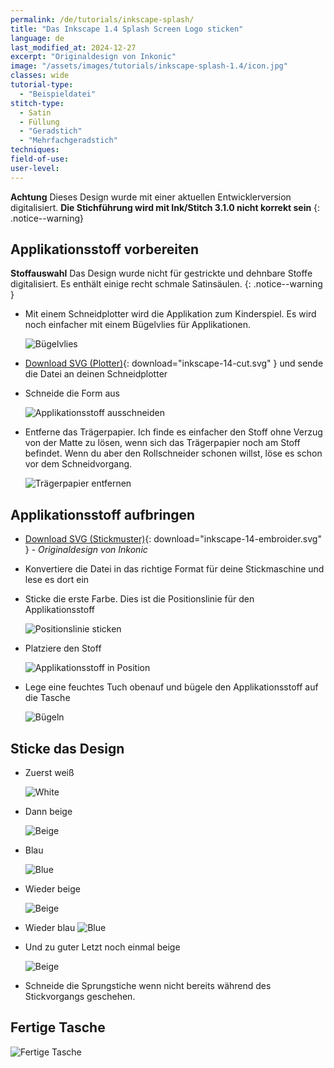 ```yaml
---
permalink: /de/tutorials/inkscape-splash/
title: "Das Inkscape 1.4 Splash Screen Logo sticken"
language: de
last_modified_at: 2024-12-27
excerpt: "Originaldesign von Inkonic"
image: "/assets/images/tutorials/inkscape-splash-1.4/icon.jpg"
classes: wide
tutorial-type:
  - "Beispieldatei"
stitch-type:
  - Satin
  - Füllung
  - "Geradstich"
  - "Mehrfachgeradstich"
techniques:
field-of-use:
user-level:
---
```

**Achtung** Dieses Design wurde mit einer aktuellen Entwicklerversion digitalisiert. **Die Stichführung wird mit Ink/Stitch 3.1.0 nicht korrekt sein**
{: .notice--warning}

## Applikationsstoff vorbereiten

**Stoffauswahl** Das Design wurde nicht für gestrickte und dehnbare Stoffe digitalisiert. Es enthält einige recht schmale Satinsäulen.
{: .notice--warning }

* Mit einem Schneidplotter wird die Applikation zum Kinderspiel. Es wird noch einfacher mit einem Bügelvlies für Applikationen.

  ![Bügelvlies](/assets/images/tutorials/inkscape-splash-1.4/00-prepare-fabric.jpg)
* [Download SVG (Plotter)](/assets/images/tutorials/inkscape-splash-1.4/inkscape_logo_cut.svg){: download="inkscape-14-cut.svg" } und sende die Datei an deinen Schneidplotter
* Schneide die Form aus

  ![Applikationsstoff ausschneiden](/assets/images/tutorials/inkscape-splash-1.4/01-cut.jpg)
* Entferne das Trägerpapier. Ich finde es einfacher den Stoff ohne Verzug von der Matte zu lösen, wenn sich das Trägerpapier noch am Stoff befindet. Wenn du aber den Rollschneider schonen willst, löse es schon vor dem Schneidvorgang.

  ![Trägerpapier entfernen](/assets/images/tutorials/inkscape-splash-1.4/02-remove-paper.jpg)

## Applikationsstoff aufbringen

* [Download SVG (Stickmuster)](/assets/images/tutorials/inkscape-splash-1.4/inkscape-logo.svg){: download="inkscape-14-embroider.svg" } -
  *Originaldesign von Inkonic*
* Konvertiere die Datei in das richtige Format für deine Stickmaschine und lese es dort ein
* Sticke die erste Farbe. Dies ist die Positionslinie für den Applikationsstoff

  ![Positionslinie sticken](/assets/images/tutorials/inkscape-splash-1.4/03-stitch-outline.jpg)
* Platziere den Stoff

  ![Applikationsstoff in Position](/assets/images/tutorials/inkscape-splash-1.4/04-place-applique.jpg)
* Lege eine feuchtes Tuch obenauf und bügele den Applikationsstoff auf die Tasche

  ![Bügeln](/assets/images/tutorials/inkscape-splash-1.4/05-iron-on.jpg)

## Sticke das Design

* Zuerst weiß

  ![White](/assets/images/tutorials/inkscape-splash-1.4/06-stitch-white.jpg)
* Dann beige

  ![Beige](/assets/images/tutorials/inkscape-splash-1.4/07-stitch-beige.jpg)
+ Blau

  ![Blue](/assets/images/tutorials/inkscape-splash-1.4/08-stitch-blue.jpg)
* Wieder beige

  ![Beige](/assets/images/tutorials/inkscape-splash-1.4/09-stitch-beige.jpg)
* Wieder blau
  ![Blue](/assets/images/tutorials/inkscape-splash-1.4/10-stitch-blue.jpg)
* Und zu guter Letzt noch einmal beige

  ![Beige](/assets/images/tutorials/inkscape-splash-1.4/11-stitch-beige.jpg)
* Schneide die Sprungstiche wenn nicht bereits während des Stickvorgangs geschehen.

## Fertige Tasche

  ![Fertige Tasche](/assets/images/tutorials/inkscape-splash-1.4/12-finished-bag.jpg)
